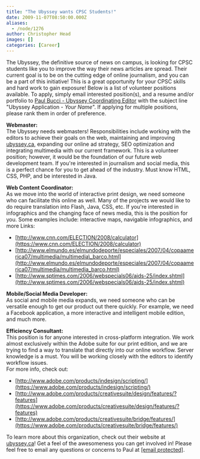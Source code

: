 ```yaml
---
title: "The Ubyssey wants CPSC Students!"
date: 2009-11-07T08:50:00.000Z
aliases:
  - /node/1276
author: Christopher Head
images: []
categories: [Career]
---
```


The Ubyssey, the definitive source of news on campus, is looking for CPSC students like you to improve the way their news articles are spread. Their current goal is to be on the cutting edge of online journalism, and you can be a part of this initiative! This is a great opportunity for your CPSC skills and hard work to gain exposure! Below is a list of volunteer positions available. To apply, simply email interested position(s), and a resume and/or portfolio to [Paul Bucci - Ubyssey Coordinating Editor](/cdn-cgi/l/email-protection#50333f3f2234393e3124393e3710253229232335297e3331) with the subject line "Ubyssey Application - _Your Name_". If applying for multiple positions, please rank them in order of preference.

**Webmaster:** \
The Ubyssey needs webmasters! Responsibilities include working with the editors to achieve their goals on the web, maintaining and improving [ubyssey.ca](http://ubyssey.ca), expanding our online ad strategy, SEO optimization and integrating multimedia with our current framework. This is a volunteer position; however, it would be the foundation of our future web development team. If you're interested in journalism and social media, this is a perfect chance for you to get ahead of the industry. Must know HTML, CSS, PHP, and be interested in Java.

**Web Content Coordinator:** \
As we move into the world of interactive print design, we need someone who can facilitate this online as well. Many of the projects we would like to do require translation into Flash, Java, CSS, etc. If you're interested in infographics and the changing face of news media, this is the position for you. Some examples include: interactive maps, navigable infographics, and more
Links:
- [http://www.cnn.com/ELECTION/2008/calculator](https://www.cnn.com/ELECTION/2008/calculator)
- [http://www.elmundo.es/elmundodeporte/especiales/2007/04/copaamerica07/multimedia/multimedia\_barco.html](http://www.elmundo.es/elmundodeporte/especiales/2007/04/copaamerica07/multimedia/multimedia_barco.html)
- [http://www.sptimes.com/2006/webspecials06/aids-25/index.shtml](http://www.sptimes.com/2006/webspecials06/aids-25/index.shtml)

**Mobile/Social Media Developer:** \
As social and mobile media expands, we need someone who can be versatile enough to get our product out there quickly. For example, we need a Facebook application, a more interactive and intelligent mobile edition, and much more.

**Efficiency Consultant:** \
This position is for anyone interested in cross-platform integration. We work almost exclusively within the Adobe suite for our print edition, and we are trying to find a way to translate that directly into our online workflow. Server knowledge is a must. You will be working closely with the editors to identify workflow issues. \
For more info, check out:
- [http://www.adobe.com/products/indesign/scripting/](https://www.adobe.com/products/indesign/scripting/)
- [http://www.adobe.com/products/creativesuite/design/features/?features](https://www.adobe.com/products/creativesuite/design/features/?features)
- [http://www.adobe.com/products/creativesuite/bridge/features/](https://www.adobe.com/products/creativesuite/bridge/features/)

To learn more about this organization, check out their website at [ubyssey.ca](http://ubyssey.ca)! Get a feel of the awesomeness you can get involved in! Please feel free to email any questions or concerns to Paul at [\[email protected\]](/cdn-cgi/l/email-protection#1675797964727f7877627f78715663746f6565736f387577).
